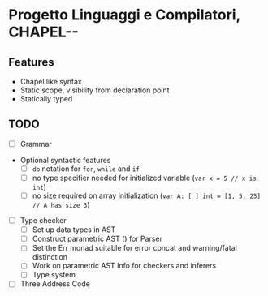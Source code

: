 # Progetto Linguaggi e Compilatori, CHAPEL--

## Features
- Chapel like syntax
- Static scope, visibility from declaration point
- Statically typed

## TODO
- [ ] Grammar

- Optional syntactic features
	- [ ] `do` notation for `for`, `while` and `if`
	- [ ] no type specifier needed for initialized variable (`var x = 5 // x is int`)
	- [ ] no size required on array initialization (`var A: [ ] int = [1, 5, 25] // A has size 3`)

- [ ] Type checker
	- [ ] Set up data types in AST
	- [ ] Construct parametric AST () for Parser
	- [ ] Set the Err monad suitable for error concat and warning/fatal distinction
	- [ ] Work on parametric AST Info for checkers and inferers
	- [ ] Type system

- [ ] Three Address Code